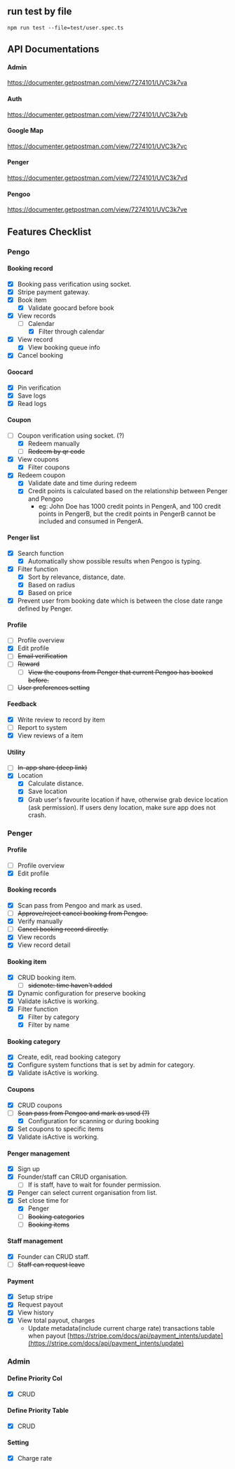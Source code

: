 ## run test by file
```
npm run test --file=test/user.spec.ts
```

## API Documentations

#### Admin
https://documenter.getpostman.com/view/7274101/UVC3k7va

#### Auth
https://documenter.getpostman.com/view/7274101/UVC3k7vb

#### Google Map
https://documenter.getpostman.com/view/7274101/UVC3k7vc

#### Penger
https://documenter.getpostman.com/view/7274101/UVC3k7vd

#### Pengoo
https://documenter.getpostman.com/view/7274101/UVC3k7ve

## Features Checklist

### Pengo

#### Booking record

- [x]  Booking pass verification using socket.
- [x]  Stripe payment gateway.
- [x]  Book item
    - [x]  Validate goocard before book
- [x]  View records
    - [ ]  Calendar
        - [x]  Filter through calendar
- [x]  View record
    - [x]  View booking queue info
- [x]  Cancel booking

#### Goocard

- [x]  Pin verification
- [x]  Save logs
- [x]  Read logs

#### Coupon

- [ ]  Coupon verification using socket. (?)
    - [x]  Redeem manually
    - [ ]  ~~Redeem by qr code~~
- [x]  View coupons
    - [x]  Filter coupons
- [x]  Redeem coupon
    - [x]  Validate date and time during redeem
    - [x]  Credit points is calculated based on the relationship between Penger and Pengoo
        - eg: John Doe has 1000 credit points in PengerA, and 100 credit points in PengerB, but the credit points in PengerB cannot be included and consumed in PengerA.

#### Penger list

- [x]  Search function
    - [x]  Automatically show possible results when Pengoo is typing.
- [x]  Filter function
    - [x]  Sort by relevance, distance, date.
    - [x]  Based on radius
    - [x]  Based on price
- [x]  Prevent user from booking date which is between the close date range defined by Penger.

#### Profile

- [ ]  Profile overview
- [x]  Edit profile
- [ ]  ~~Email verification~~
- [ ]  ~~Reward~~
    - [ ]  ~~View the coupons from Penger that current Pengoo has booked before.~~
- [ ]  ~~User preferences setting~~

#### Feedback

- [x]  Write review to record by item
- [ ]  Report to system
- [x]  View reviews of a item

#### Utility

- [ ]  ~~In-app share (deep link)~~
- [x]  Location
    - [x]  Calculate distance.
    - [x]  Save location
    - [x]  Grab user's favourite location if have, otherwise grab device location (ask permission). If users deny location, make sure app does not crash.

### Penger

#### Profile

- [ ]  Profile overview
- [x]  Edit profile

#### Booking records

- [x]  Scan pass from Pengoo and mark as used.
- [ ]  ~~Approve/reject cancel booking from Pengoo.~~
- [x]  Verify manually
- [ ]  ~~Cancel booking record directly.~~
- [x]  View records
- [x]  View record detail

#### Booking item

- [x]  CRUD booking item.
    - [ ]  ~~sidenote: time haven't added~~
- [x]  Dynamic configuration for preserve booking
- [x]  Validate isActive is working.
- [x]  Filter function
    - [x]  Filter by category
    - [x]  Filter by name

#### Booking category

- [x]  Create, edit, read booking category
- [x]  Configure system functions that is set by admin for category.
- [x]  Validate isActive is working.

#### Coupons

- [x]  CRUD coupons
- [ ]  ~~Scan pass from Pengoo and mark as used (?)~~
    - [x]  Configuration for scanning or during booking
- [x]  Set coupons to specific items
- [x]  Validate isActive is working.

#### Penger management

- [x]  Sign up
- [x]  Founder/staff can CRUD organisation.
    - [ ]  If is staff, have to wait for founder permission.
- [x]  Penger can select current organisation from list.
- [x]  Set close time for
    - [x]  Penger
    - [ ]  ~~Booking categories~~
    - [ ]  ~~Booking items~~

#### Staff management

- [x]  Founder can CRUD staff.
- [ ]  ~~Staff can request leave~~

#### Payment

- [x]  Setup stripe
- [x]  Request payout
- [x]  View history
- [x]  View total payout, charges
    - Update metadata(include current charge rate) transactions table when payout [https://stripe.com/docs/api/payment_intents/update](https://stripe.com/docs/api/payment_intents/update)

### Admin

#### Define Priority Col
- [x]  CRUD

#### Define Priority Table
- [x]  CRUD

#### Setting
- [x]  Charge rate

